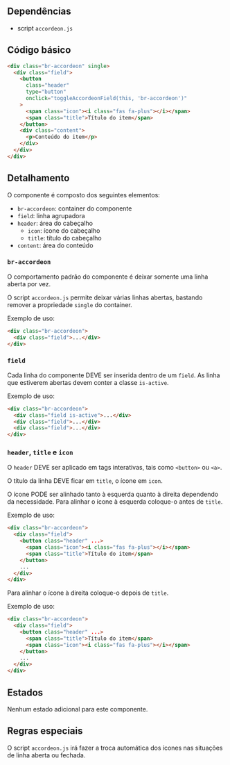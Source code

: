 ## Dependências

- script `accordeon.js`

## Código básico

```html
<div class="br-accordeon" single>
  <div class="field">
    <button
      class="header"
      type="button"
      onclick="toggleAccordeonField(this, 'br-accordeon')"
    >
      <span class="icon"><i class="fas fa-plus"></i></span>
      <span class="title">Título do item</span>
    </button>
    <div class="content">
      <p>Conteúdo do item</p>
    </div>
  </div>
</div>
```

## Detalhamento

O componente é composto dos seguintes elementos:

- `br-accordeon`: container do componente
- `field`: linha agrupadora
- `header`: área do cabeçalho
  - `icon`: ícone do cabeçalho
  - `title`: título do cabeçalho
- `content`: área do conteúdo

### `br-accordeon`

O comportamento padrão do componente é deixar somente uma linha aberta por vez.

O script `accordeon.js` permite deixar várias linhas abertas, bastando remover a propriedade `single` do container.

Exemplo de uso:

```html
<div class="br-accordeon">
  <div class="field">...</div>
</div>
```

### `field`

Cada linha do componente DEVE ser inserida dentro de um `field`. As linha que estiverem abertas devem conter a classe `is-active`.

Exemplo de uso:

```html
<div class="br-accordeon">
  <div class="field is-active">...</div>
  <div class="field">...</div>
  <div class="field">...</div>
</div>
```

### `header`, `title` e `icon`

O `header` DEVE ser aplicado em tags interativas, tais como `<button>` ou `<a>`.

O título da linha DEVE ficar em `title`, o ícone em `icon`.

O ícone PODE ser alinhado tanto à esquerda quanto à direita dependendo da necessidade. Para alinhar o ícone à esquerda coloque-o antes de `title`.

Exemplo de uso:

```html
<div class="br-accordeon">
  <div class="field">
    <button class="header" ...>
      <span class="icon"><i class="fas fa-plus"></i></span>
      <span class="title">Título do item</span>
    </button>
    ...
  </div>
</div>
```

Para alinhar o ícone à direita coloque-o depois de `title`.

Exemplo de uso:

```html
<div class="br-accordeon">
  <div class="field">
    <button class="header" ...>
      <span class="title">Título do item</span>
      <span class="icon"><i class="fas fa-plus"></i></span>
    </button>
    ...
  </div>
</div>
```

## Estados

Nenhum estado adicional para este componente.

## Regras especiais

O script `accordeon.js` irá fazer a troca automática dos ícones nas situações de linha aberta ou fechada.
